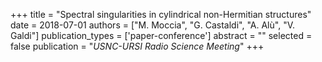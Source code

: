 +++
title = "Spectral singularities in cylindrical non-Hermitian structures"
date = 2018-07-01
authors = ["M. Moccia", "G. Castaldi", "A. Alù", "V. Galdi"]
publication_types = ['paper-conference']
abstract = ""
selected = false
publication = "*USNC-URSI Radio Science Meeting*"
+++

